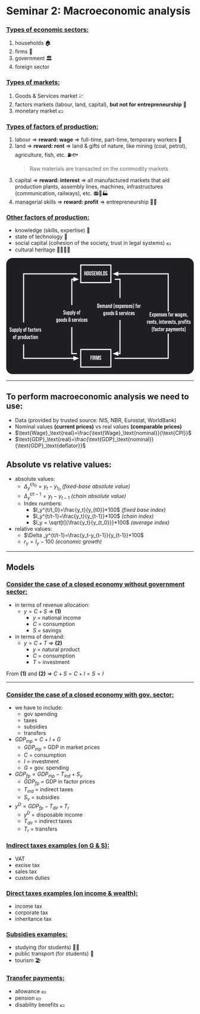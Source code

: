 # Seminar 2: Macroeconomic analysis

### <ins>Types of economic sectors:
1. households 🏠
2. firms 🏢
3. government 🏛️
4. foreign sector

### <ins>Types of markets:
1. Goods & Services market 💹
2. factors markets (labour, land, capital), **but not for entrepreneurship** 💸
3. monetary market 💵

### <ins>Types of factors of production:
1. labour $\Rightarrow$ **reward: wage** $\Rightarrow$ full-time, part-time, temporary workers 👷
2. land $\Rightarrow$ **reward: rent** $\Rightarrow$ land & gifts of nature, like mining (coal, petrol), agriculture, fish, etc. ⛽🐟
    > Raw materials are transacted on the commodity markets
3. capital $\Rightarrow$ **reward: interest** $\Rightarrow$ all manufactured markets that aid production plants, assembly lines, machines, infrastructures (communication, railways), etc. 📻🚂🏭
4. managerial skills $\Rightarrow$ **reward: profit** $\Rightarrow$ entrepreneurship 🧑‍💼

### <ins>Other factors of production:
- knowledge (skills, expertise) 📕
- state of technology 🧪
- social capital (cohesion of the society, trust in legal systems) 💶
- cultural heritage 👨‍👩‍👧‍👦

![](images/firms&households.png)

---

## To perform macroeconomic analysis we need to use:
- Data (provided by trusted source: NIS, NBR, Eurostat, WorldBank) 
- Nominal values **(current prices)** vs real values **(comparable prices)**
- $\text{Wage}_\text{real}=\frac{\text{Wage}_\text{nominal}}{\text{CPI}}$
- $\text{GDP}_\text{real}=\frac{\text{GDP}_\text{nominal}}{\text{GDP}_\text{deflator}}$

## Absolute vs relative values:
- absolute values:
  - $\Delta _y^{t/t_0}= y_t-y_{t_0}$ *(fixed-base absolute value)*
  - $\Delta _y^{t/t-1}=y_t-y_{t-1}$ *(chain absolute value)*
  - Index numbers:
    - $I_y^{t/t_0}=\frac{y_t}{y_{t0}}*100$ *(fixed base index)*
    - $I_y^{t/t-1}=\frac{y_t}{y_{t-1}}*100$ *(chain index)*
    - $I_y = \sqrt[t]{\frac{y_t}{y_{t_0}}}*100$ *(average index)*
- relative values:
  - $\Delta _y^{t/t-1}=\frac{y_t-y_{t-1}}{y_{t-1}}*100$
  - $r_y = I_y - 100$ *(economic growth)*

---

## Models
### <ins>Consider the case of a closed economy without government sector:
- in terms of revenue allocation:
  - $y = C + S$ $\Rightarrow$ **(1)**
    - $y$ = national income
    - $C$ = consumption
    - $S$ = savings
- in terms of demand:
  - $y = C + T$ $\Rightarrow$ **(2)**
    - $y$ = natural product
    - $C$ = consumption
    - $T$ = investment

From **(1)** and **(2)** $\Rightarrow$ $C + S = C + I =S = I$

---

### <ins>Consider the case of a closed economy with gov. sector:
- we have to include:
  - gov spending
  - taxes
  - subsidies
  - transfers
- $GDP_{mp} = C + I + G$
  - $GDP_{mp}$ = GDP in market prices
  - $C$ = consumption
  - $I$ = investment
  - $G$ = gov. spending
- $GDP_{fp} = GDP_{mp} - T_{ind} + S_v$
  - $GDP_{fp}$ = GDP in factor prices
  - $T_{ind}$ = indirect taxes
  - $S_v$ = subsidies
- $y^D = GDP_{fp} - T_{dir} + T_r$
  - $y^D$ = disposable income
  - $T_{dir}$ = indirect taxes
  - $T_r$ = transfers

### <ins>Indirect taxes examples (on G & S):
- VAT
- excise tax
- sales tax
- custom duties

### <ins>Direct taxes examples (on income & wealth):
  - income tax
  - corporate tax
  - inheritance tax

### <ins>Subsidies examples:
- studying (for students) 🧑‍🎓
- public transport (for students) 🚌
- tourism 🏖️

### <ins> Transfer payments:
- allowance 💷
- pension 💵
- disability benefits 💶